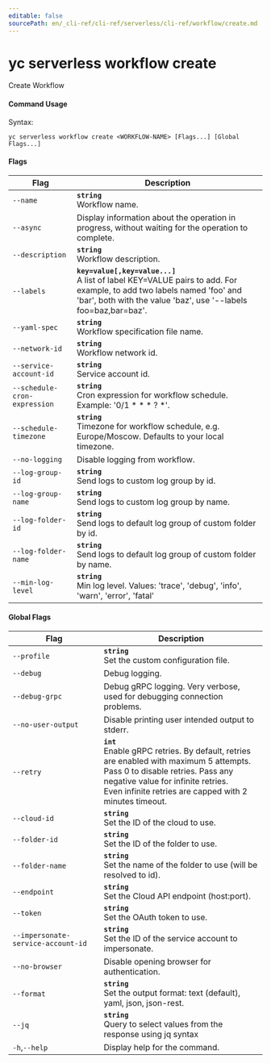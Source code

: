 ```yaml
---
editable: false
sourcePath: en/_cli-ref/cli-ref/serverless/cli-ref/workflow/create.md
---
```


# yc serverless workflow create

Create Workflow

#### Command Usage

Syntax: 

`yc serverless workflow create <WORKFLOW-NAME> [Flags...] [Global Flags...]`

#### Flags

| Flag | Description |
|----|----|
|`--name`|<b>`string`</b><br/>Workflow name.|
|`--async`|Display information about the operation in progress, without waiting for the operation to complete.|
|`--description`|<b>`string`</b><br/>Workflow description.|
|`--labels`|<b>`key=value[,key=value...]`</b><br/>A list of label KEY=VALUE pairs to add. For example, to add two labels named 'foo' and 'bar', both with the value 'baz', use '--labels foo=baz,bar=baz'.|
|`--yaml-spec`|<b>`string`</b><br/>Workflow specification file name.|
|`--network-id`|<b>`string`</b><br/>Workflow network id.|
|`--service-account-id`|<b>`string`</b><br/>Service account id.|
|`--schedule-cron-expression`|<b>`string`</b><br/>Cron expression for workflow schedule. Example: '0/1 * * * ? *'.|
|`--schedule-timezone`|<b>`string`</b><br/>Timezone for workflow schedule, e.g. Europe/Moscow. Defaults to your local timezone.|
|`--no-logging`|Disable logging from workflow.|
|`--log-group-id`|<b>`string`</b><br/>Send logs to custom log group by id.|
|`--log-group-name`|<b>`string`</b><br/>Send logs to custom log group by name.|
|`--log-folder-id`|<b>`string`</b><br/>Send logs to default log group of custom folder by id.|
|`--log-folder-name`|<b>`string`</b><br/>Send logs to default log group of custom folder by name.|
|`--min-log-level`|<b>`string`</b><br/>Min log level. Values: 'trace', 'debug', 'info', 'warn', 'error', 'fatal'|

#### Global Flags

| Flag | Description |
|----|----|
|`--profile`|<b>`string`</b><br/>Set the custom configuration file.|
|`--debug`|Debug logging.|
|`--debug-grpc`|Debug gRPC logging. Very verbose, used for debugging connection problems.|
|`--no-user-output`|Disable printing user intended output to stderr.|
|`--retry`|<b>`int`</b><br/>Enable gRPC retries. By default, retries are enabled with maximum 5 attempts.<br/>Pass 0 to disable retries. Pass any negative value for infinite retries.<br/>Even infinite retries are capped with 2 minutes timeout.|
|`--cloud-id`|<b>`string`</b><br/>Set the ID of the cloud to use.|
|`--folder-id`|<b>`string`</b><br/>Set the ID of the folder to use.|
|`--folder-name`|<b>`string`</b><br/>Set the name of the folder to use (will be resolved to id).|
|`--endpoint`|<b>`string`</b><br/>Set the Cloud API endpoint (host:port).|
|`--token`|<b>`string`</b><br/>Set the OAuth token to use.|
|`--impersonate-service-account-id`|<b>`string`</b><br/>Set the ID of the service account to impersonate.|
|`--no-browser`|Disable opening browser for authentication.|
|`--format`|<b>`string`</b><br/>Set the output format: text (default), yaml, json, json-rest.|
|`--jq`|<b>`string`</b><br/>Query to select values from the response using jq syntax|
|`-h`,`--help`|Display help for the command.|
